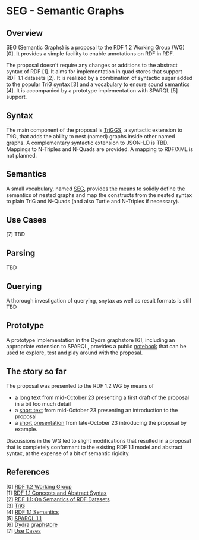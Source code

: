 # SEG - Semantic Graphs


## Overview
SEG (Semantic Graphs) is a proposal to the RDF 1.2 Working Group (WG) [0]. It provides a simple facility to enable annotations on RDF in RDF. 

The proposal doesn't require any changes or additions to the abstract syntax of RDF [1]. It aims for implementation in quad stores that support RDF 1.1 datasets [2]. It is realized by a combination of syntactic sugar added to the popular TriG syntax [3] and a vocabulary to ensure sound semantics [4]. It is accompanied by a prototype implementation with SPARQL [5] support.


## Syntax
The main component of the proposal is [TriGGS](https://github.com/rat10/seg/blob/main/TriGGS%20serialization.md), a syntactic extension to TriG, that adds the ability to nest (named) graphs inside other named graphs. A complementary syntactic extension to JSON-LD is TBD. Mappings to N-Triples and N-Quads are provided. A mapping to RDF/XML is not planned.


## Semantics
A small vocabulary, named [SEG](https://github.com/rat10/seg/blob/main/SEG%20vocabulary.md), provides the means to solidly define the semantics of nested graphs and map the constructs from the nested syntax to plain TriG and N-Quads (and also Turtle and N-Triples if necessary).


## Use Cases
[7] TBD

## Parsing
TBD

## Querying
A thorough investigation of querying, snytax as well as result formats is still TBD


## Prototype
A prototype implementation in the Dydra graphstore [6], including an appropriate extension to SPARQL, provides a public [notebook](https://observablehq.com/@datagenous/se-graph-workbook) that can be used to explore, test and play around with the proposal.


## The story so far
The proposal was presented to the RDF 1.2 WG by means of 
- a [long text](https://gist.github.com/rat10/eaa109ab56b4d77d29e3a826291f8e72) from mid-October 23 presenting a first draft of the proposal in a bit too much detail
- a [short text](https://lists.w3.org/Archives/Public/public-rdf-star-wg/2023Oct/0041.html) from mid-October 23 presenting an introduction to the proposal
- a [short presentation](https://lists.w3.org/Archives/Public/public-rdf-star-wg/2023Oct/0109.html) from late-October 23 introducing the proposal by example.
  
Discussions in the WG led to slight modifications that resulted in a proposal that is completely conformant to the existing RDF 1.1 model and abstract syntax, at the expense of a bit of semantic rigidity.



## References
[0] [RDF 1.2 Working Group](https://www.w3.org/groups/wg/rdf-star/)  
[1] [RDF 1.1 Concepts and Abstract Syntax](https://www.w3.org/TR/rdf11-concepts/)  
[2] [RDF 1.1: On Semantics of RDF Datasets](https://www.w3.org/TR/2014/NOTE-rdf11-datasets/)  
[3] [TriG](https://www.w3.org/TR/2014/REC-trig/)  
[4] [RDF 1.1 Semantics](https://www.w3.org/TR/rdf11-mt/)  
[5] [SPARQL 1.1](https://www.w3.org/TR/2013/REC-sparql11-overview/)  
[6] [Dydra graphstore](https://dydra.com/home)  
[7] [Use Cases](https://github.com/w3c/rdf-ucr/wiki)  
